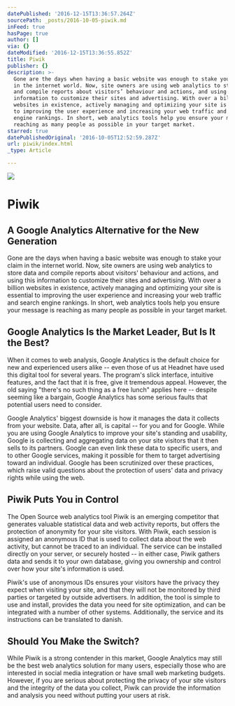 ```yaml
---
datePublished: '2016-12-15T13:36:57.264Z'
sourcePath: _posts/2016-10-05-piwik.md
inFeed: true
hasPage: true
author: []
via: {}
dateModified: '2016-12-15T13:36:55.852Z'
title: Piwik
publisher: {}
description: >-
  Gone are the days when having a basic website was enough to stake your claim
  in the internet world. Now, site owners are using web analytics to store data
  and compile reports about visitors’ behaviour and actions, and using this
  information to customize their sites and advertising. With over a billion
  websites in existence, actively managing and optimizing your site is essential
  to improving the user experience and increasing your web traffic and search
  engine rankings. In short, web analytics tools help you ensure your message is
  reaching as many people as possible in your target market.
starred: true
datePublishedOriginal: '2016-10-05T12:52:59.287Z'
url: piwik/index.html
_type: Article

---
```

![](https://the-grid-user-content.s3-us-west-2.amazonaws.com/5b479bf4-4c9b-4fff-9064-a0d70ce887a2.jpg)

# Piwik

## A Google Analytics Alternative for the New Generation

Gone are the days when having a basic website was enough to stake your claim in the internet world. Now, site owners are using web analytics to store data and compile reports about visitors' behaviour and actions, and using this information to customize their sites and advertising. With over a billion websites in existence, actively managing and optimizing your site is essential to improving the user experience and increasing your web traffic and search engine rankings. In short, web analytics tools help you ensure your message is reaching as many people as possible in your target market.

## Google Analytics Is the Market Leader, But Is It the Best?

When it comes to web analysis, Google Analytics is the default choice for new and experienced users alike -- even those of us at Headnet have used this digital tool for several years. The program's slick interface, intuitive features, and the fact that it is free, give it tremendous appeal. However, the old saying "there's no such thing as a free lunch" applies here -- despite seeming like a bargain, Google Analytics has some serious faults that potential users need to consider.

Google Analytics' biggest downside is how it manages the data it collects from your website. Data, after all, is capital -- for you and for Google. While you are using Google Analytics to improve your site's standing and usability, Google is collecting and aggregating data on your site visitors that it then sells to its partners. Google can even link these data to specific users, and to other Google services, making it possible for them to target advertising toward an individual. Google has been scrutinized over these practices, which raise valid questions about the protection of users' data and privacy rights while using the web.

## Piwik Puts You in Control

The Open Source web analytics tool Piwik is an emerging competitor that generates valuable statistical data and web activity reports, but offers the protection of anonymity for your site visitors. With Piwik, each session is assigned an anonymous ID that is used to collect data about the web activity, but cannot be traced to an individual. The service can be installed directly on your server, or securely hosted -- in either case, Piwik gathers data and sends it to your own database, giving you ownership and control over how your site's information is used.

Piwik's use of anonymous IDs ensures your visitors have the privacy they expect when visiting your site, and that they will not be monitored by third parties or targeted by outside advertisers. In addition, the tool is simple to use and install, provides the data you need for site optimization, and can be integrated with a number of other systems. Additionally, the service and its instructions can be translated to danish.

## Should You Make the Switch?

While Piwik is a strong contender in this market, Google Analytics may still be the best web analytics solution for many users, especially those who are interested in social media integration or have small web marketing budgets. However, if you are serious about protecting the privacy of your site visitors and the integrity of the data you collect, Piwik can provide the information and analysis you need without putting your users at risk.